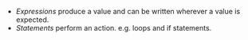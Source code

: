 - _Expressions_ produce a value and can be written wherever a value is expected.
- _Statements_ perform an action. e.g. loops and if statements.